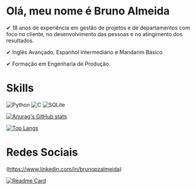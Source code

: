 # Olá, meu nome é Bruno Almeida

✔	18 anos de experiência em gestão de projetos e de departamentos com foco no cliente, no desenvolvimento das pessoas e no atingimento dos resultados.

✔	Inglês Avançado, Espanhol Intermediário e Mandarim Básico.

✔	Formação em Engenharia de Produção.

# Skills

![Python](https://img.shields.io/badge/Python-FFD43B?style=for-the-badge&logo=python&logoColor=blue)
![C](https://img.shields.io/badge/C-00599C?style=for-the-badge&logo=c&logoColor=white)
![SQLite](https://img.shields.io/badge/SQLite-07405E?style=for-the-badge&logo=sqlite&logoColor=white)

[![Anurag's GitHub stats](https://github-readme-stats.vercel.app/api?username=bossnefario&count_private=true&show_icons=true&theme=cobalt)](https://github.com/BossNefario)

[![Top Langs](https://github-readme-stats.vercel.app/api/top-langs/?username=bossnefario&layout=compact&theme=cobalt)](https://github.com/BossNefario/curso_git)

# Redes Sociais
(https://www.linkedin.com/in/brunopzalmeida)

[![Readme Card](https://github-readme-stats.vercel.app/api/pin/?username=bossnefario&repo=curso_git&theme=cobalt)](https://github.com/BossNefario/curso_git)

